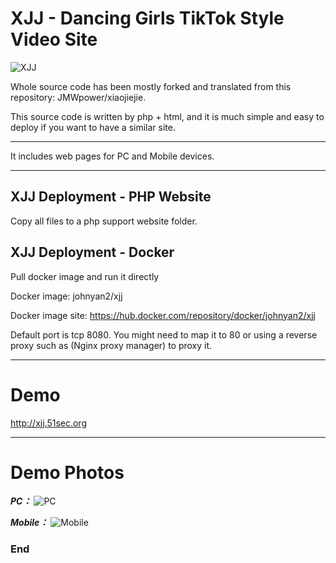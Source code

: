 # XJJ - Dancing Girls TikTok Style Video Site
![XJJ](https://p.51sec.org/file/netsec/2022/10/logo.png "Logo")

Whole source code has been mostly forked and translated from this repository: JMWpower/xiaojiejie.

This source code is written by php + html, and it is much simple and easy to deploy if you want to have a similar site. 

------------

It includes web pages for PC and Mobile devices. 

------------

## XJJ Deployment - PHP Website

Copy all files to a php support website folder. 



## XJJ Deployment - Docker
Pull docker image and run it directly

Docker image: johnyan2/xjj

Docker image site: https://hub.docker.com/repository/docker/johnyan2/xjj

Default port is tcp 8080. You might need to map it to 80 or using a reverse proxy such as (Nginx proxy manager) to proxy it. 

------------

# Demo
<http://xjj.51sec.org>

------------

# Demo Photos

***PC：***
![PC](https://p.51sec.org/file/netsec/2022/10/MobaXterm_G0dt5dBwfp.png "PC")

***Mobile：***
![Mobile](https://ftp.bmp.ovh/imgs/2020/06/e6b0848986829db1.jpg "Mobile")

### End
